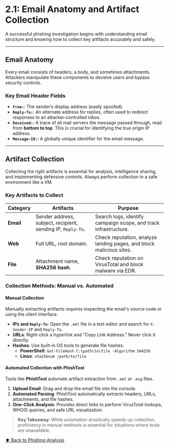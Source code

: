 # 2.1: Email Anatomy and Artifact Collection

A successful phishing investigation begins with understanding email structure and knowing how to collect key artifacts accurately and safely.

---

## Email Anatomy

Every email consists of headers, a body, and sometimes attachments. Attackers manipulate these components to deceive users and bypass security controls.

### Key Email Header Fields
-   **`From:`**: The sender’s display address (easily spoofed).
-   **`Reply-To:`**: An alternate address for replies, often used to redirect responses to an attacker-controlled inbox.
-   **`Received:`**: A trace of all mail servers the message passed through, read from **bottom to top**. This is crucial for identifying the true origin IP address.
-   **`Message-ID:`**: A globally unique identifier for the email message.

---

## Artifact Collection

Collecting the right artifacts is essential for analysis, intelligence sharing, and implementing defensive controls. Always perform collection in a safe environment like a VM.

### Key Artifacts to Collect

| Category | Artifacts                                                    | Purpose                                                              |
|----------|--------------------------------------------------------------|----------------------------------------------------------------------|
| **Email**| Sender address, subject, recipient, sending IP, `Reply-To`.    | Search logs, identify campaign scope, and track infrastructure.      |
| **Web**  | Full URL, root domain.                                       | Check reputation, analyze landing pages, and block malicious sites.  |
| **File** | Attachment name, **SHA256 hash**.                            | Check reputation on VirusTotal and block malware via EDR.            |

### Collection Methods: Manual vs. Automated

#### Manual Collection
Manually extracting artifacts requires inspecting the email's source code or using the client interface.

-   **IPs and `Reply-To`**: Open the `.eml` file in a text editor and search for `X-Sender-IP` and `Reply-To`.
-   **URLs**: Right-click a hyperlink and "Copy Link Address." Never click it directly.
-   **Hashes**: Use built-in OS tools to generate file hashes.
    -   **PowerShell**: `Get-FileHash C:\path\to\file -Algorithm SHA256`
    -   **Linux**: `sha256sum /path/to/file`

#### Automated Collection with PhishTool
Tools like **PhishTool** automate artifact extraction from `.eml` or `.msg` files.

1.  **Upload Email**: Drag and drop the email file into the console.
2.  **Automated Parsing**: PhishTool automatically extracts headers, URLs, attachments, and file hashes.
3.  **One-Click Analysis**: Provides direct links to perform VirusTotal lookups, WHOIS queries, and safe URL visualization.

> **Key Takeaway**: While automation drastically speeds up collection, proficiency in manual methods is essential for situations where tools are unavailable.

[⬆️ Back to Phishing Analysis](./README.md)